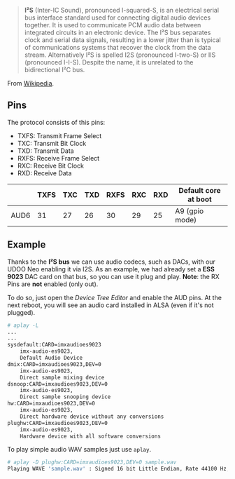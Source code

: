 > **I²S** (Inter-IC Sound), pronounced I-squared-S, is an electrical serial bus
> interface standard used for connecting digital audio devices together. It is
> used to communicate PCM audio data between integrated circuits in an electronic
> device. The I²S bus separates clock and serial data signals, resulting in a
> lower jitter than is typical of communications systems that recover the clock
> from the data stream. Alternatively I²S is spelled I2S (pronounced I-two-S) or
> IIS (pronounced I-I-S). Despite the name, it is unrelated to the bidirectional
> I²C bus.

From [Wikipedia](https://en.wikipedia.org/wiki/I%C2%B2S).

## Pins

The protocol consists of this pins:
* TXFS: Transmit Frame Select
* TXC: Transmit Bit Clock
* TXD: Transmit Data
* RXFS: Receive Frame Select
* RXC: Receive Bit Clock
* RXD: Receive Data

|         | TXFS       | TXC     | TXD     | RXFS       | RXC | RXD |  Default core at boot |
|---------|------------|---------|---------|------------|-----|-----|-----------------------|
| AUD6    | 31         | 27      | 26      | 30         | 29  | 25  |  A9 (gpio mode)       |

## Example
Thanks to the **I²S bus** we can use audio codecs, such as DACs, with our UDOO
Neo enabling it via I2S.  As an example, we had already set a **ESS 9023** DAC card on that
bus, so you can use it plug and play. 
**Note**: the RX Pins are **not** enabled (only out).

To do so, just open the *Device Tree Editor* and enable the AUD pins. At the
next reboot, you will see an audio card installed in ALSA (even if it's not plugged).

```bash
# aplay -L
...
...
sysdefault:CARD=imxaudioes9023
    imx-audio-es9023, 
    Default Audio Device
dmix:CARD=imxaudioes9023,DEV=0
    imx-audio-es9023, 
    Direct sample mixing device
dsnoop:CARD=imxaudioes9023,DEV=0
    imx-audio-es9023, 
    Direct sample snooping device
hw:CARD=imxaudioes9023,DEV=0
    imx-audio-es9023, 
    Direct hardware device without any conversions
plughw:CARD=imxaudioes9023,DEV=0
    imx-audio-es9023, 
    Hardware device with all software conversions
```

To play simple audio WAV samples just use `aplay`.
```bash
# aplay -D plughw:CARD=imxaudioes9023,DEV=0 sample.wav
Playing WAVE 'sample.wav' : Signed 16 bit Little Endian, Rate 44100 Hz, Stereo
```
